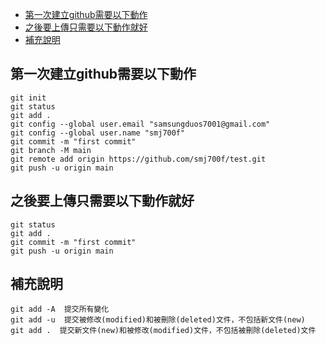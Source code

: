 - [第一次建立github需要以下動作](#第一次建立github需要以下動作)
- [之後要上傳只需要以下動作就好](#之後要上傳只需要以下動作就好)
- [補充說明](#補充說明)
## 第一次建立github需要以下動作
```
git init
git status
git add .
git config --global user.email "samsungduos7001@gmail.com"
git config --global user.name "smj700f"
git commit -m "first commit"
git branch -M main
git remote add origin https://github.com/smj700f/test.git
git push -u origin main
```

## 之後要上傳只需要以下動作就好
```
git status
git add .
git commit -m "first commit"
git push -u origin main
```

## 補充說明
```
git add -A  提交所有變化
git add -u  提交被修改(modified)和被刪除(deleted)文件，不包括新文件(new)
git add .  提交新文件(new)和被修改(modified)文件，不包括被刪除(deleted)文件
```
